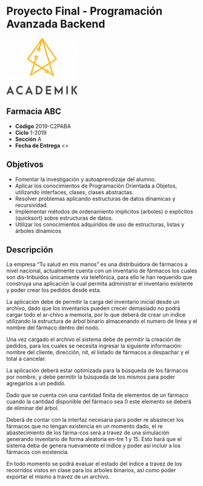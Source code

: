 # Proyecto Final - Programación Avanzada Backend 

![Logo Academik](./doc/logo_Academik.png)

## Farmacia ABC
* **Código** 2019-C2PABA
* **Ciclo** 1-2019
* **Sección** A
* **Fecha de Entrega** <<TBD>>

## Objetivos
* Fomentar la investigación y autoaprendizaje del alumno.
* Aplicar los conocimientos de Programación Orientada a Objetos, utilizando interfaces, clases, clases abstractas.
* Resolver problemas aplicando estructuras de datos dinamicas y recursividad.
* Implementar métodos de ordenamiento implicitos (arboles) o explicitos (quicksort) sobre estructuras de datos.
* Utilizar los conocimientos adquiridos de uso de estructuras, listas y árboles dinámicos

## Descripción

La empresa “Tu salud en mis manos” es una distribuidora de fármacos a nivel nacional, actualmente cuenta con un inventario de fármacos los cuales son dis-tribuidos únicamente vía telefónica, para ello le han requerido que construya una aplicación  la cual permita administrar el inventario existente y poder crear los pedidos desde esta.

La aplicación debe de permitir la carga del inventario inicial desde un archivo,  dado que los inventarios pueden crecer demasiado no podrá cargar todo el ar-chivo a memoria, por lo que deberá de crear un indice utilizando la estructura de árbol binario almacenando el numero de linea y el nombre del fármaco dentro del nodo.

Una vez cargado el archivo el sistema debe de permitir la creación de pedidos, para los cuales se necesita ingresar la siguiente información: nombre del cliente, dirección, nit, el listado de fármacos a despachar y el total a cancelar.

La aplicación deberá estar optimizada para la búsqueda de los fármacos por nombre, y debe permitir la búsqueda de los mismos para poder agregarlos a un pedido.

Dado que se cuenta con una cantidad finita de elementos de un fármaco cuando la cantidad disponible del fármaco sea 0 este elemento se deberá de eliminar del árbol.

Deberá de contar con la interfaz necesaria para poder re abastecer los fármacos que no tengan existencia en un momento dado, el re abastecimiento de los fárma-cos será a travez de una simulación generando inventario de forma aleatoria en-tre 1 y 15. Esto hará que el sistema deba de genera nuevamente el indice y poder así incluir a los fármacos con existencia.

En todo momento se podrá evaluar el estado del indice a travez de los recorridos  vistos en clase para los arboles binarios, así como poder exportar el mismo a travez de un archivo.
